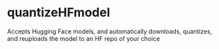 # quantizeHFmodel
Accepts Hugging Face models, and automatically downloads, quantizes, and reuploads the model to an HF repo of your choice
